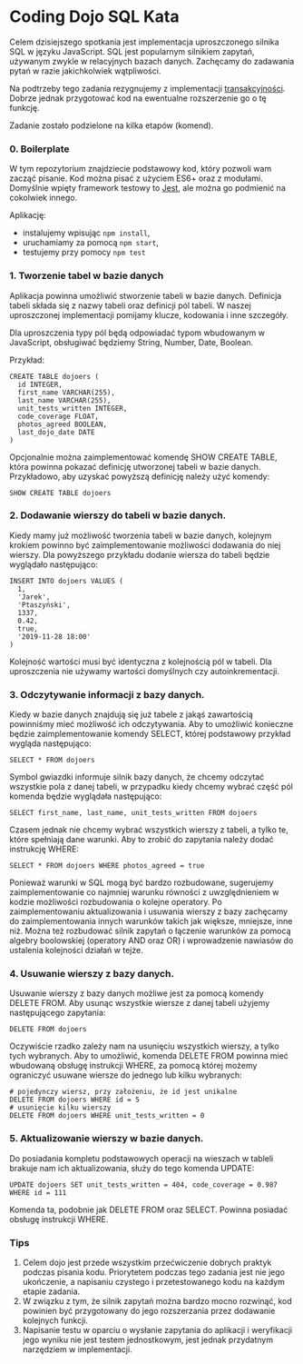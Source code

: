 Coding Dojo SQL Kata
====================

Celem dzisiejszego spotkania jest implementacja uproszczonego silnika SQL w języku JavaScript.
SQL jest popularnym silnikiem zapytań, używanym zwykle w relacyjnych bazach danych.
Zachęcamy do zadawania pytań w razie jakichkolwiek wątpliwości.

Na podtrzeby tego zadania rezygnujemy z implementacji [transakcyjności](https://pl.wikipedia.org/wiki/ACID). 
Dobrze jednak przygotować kod na ewentualne rozszerzenie go o tę funkcję.

Zadanie zostało podzielone na kilka etapów (komend).

### 0. Boilerplate

W tym repozytorium znajdziecie podstawowy kod, który pozwoli wam zacząć pisanie. Kod można pisać z użyciem ES6+ oraz z modułami.
Domyślnie wpięty framework testowy to [Jest](https://jestjs.io/en/), ale można go podmienić na cokolwiek innego.

Aplikację:
 * instalujemy wpisując `npm install`,
 * uruchamiamy za pomocą `npm start`,
 * testujemy przy pomocy `npm test`

### 1. Tworzenie tabel w bazie danych

Aplikacja powinna umożliwić stworzenie tabeli w bazie danych. Definicja tabeli składa się
z nazwy tabeli oraz definicji pól tabeli. W naszej uproszczonej implementacji pomijamy
klucze, kodowania i inne szczegóły.

Dla uproszczenia typy pól będą odpowiadać typom wbudowanym w JavaScript, obsługiwać będziemy
String, Number, Date, Boolean.

Przykład:
```
CREATE TABLE dojoers (
  id INTEGER,
  first_name VARCHAR(255),
  last_name VARCHAR(255),
  unit_tests_written INTEGER,
  code_coverage FLOAT,
  photos_agreed BOOLEAN,
  last_dojo_date DATE
)
```

Opcjonalnie można zaimplementować komendę SHOW CREATE TABLE, która powinna pokazać definicję utworzonej tabeli w bazie danych.
Przykładowo, aby uzyskać powyższą definicję należy użyć komendy:
```
SHOW CREATE TABLE dojoers
```

### 2. Dodawanie wierszy do tabeli w bazie danych.

Kiedy mamy już możliwość tworzenia tabeli w bazie danych, kolejnym krokiem powinno być zaimplementowanie możliwości dodawania do niej wierszy.
Dla powyższego przykładu dodanie wiersza do tabeli będzie wyglądało następująco:
```
INSERT INTO dojoers VALUES (
  1,
  'Jarek',
  'Ptaszyński',
  1337,
  0.42,
  true,
  '2019-11-28 18:00'
)
```

Kolejność wartości musi być identyczna z kolejnością pól w tabeli. Dla uproszczenia nie używamy wartości domyślnych czy autoinkrementacji.

### 3. Odczytywanie informacji z bazy danych.

Kiedy w bazie danych znajdują się już tabele z jakąś zawartością powinniśmy mieć możliwość ich odczytywania. Aby to umożliwić konieczne będzie
zaimplementowanie komendy SELECT, której podstawowy przykład wygląda następująco:
```
SELECT * FROM dojoers
```

Symbol gwiazdki informuje silnik bazy danych, że chcemy odczytać wszystkie pola z danej tabeli, w przypadku kiedy chcemy wybrać część pól
komenda będzie wyglądała następująco:
```
SELECT first_name, last_name, unit_tests_written FROM dojoers
```

Czasem jednak nie chcemy wybrać wszystkich wierszy z tabeli, a tylko te, które spełniają dane warunki. Aby to zrobić do zapytania należy dodać
instrukcję WHERE:
```
SELECT * FROM dojoers WHERE photos_agreed = true
```

Ponieważ warunki w SQL mogą być bardzo rozbudowane, sugerujemy zaimplementowanie co najmniej warunku równości
z uwzględnieniem w kodzie możliwości rozbudowania o kolejne operatory. Po zaimplementowaniu aktualizowania i usuwania wierszy z bazy zachęcamy
do zaimplementowania innych warunków takich jak większe, mniejsze, inne niż. Można też rozbudować silnik zapytań o łączenie warunków za pomocą
algebry boolowskiej (operatory AND oraz OR) i wprowadzenie nawiasów do ustalenia kolejności działań w tejże.

### 4. Usuwanie wierszy z bazy danych.

Usuwanie wierszy z bazy danych możliwe jest za pomocą komendy DELETE FROM. Aby usunąc wszystkie wiersze z danej tabeli użyjemy następującego zapytania:
```
DELETE FROM dojoers
```

Oczywiście rzadko zależy nam na usunięciu wszystkich wierszy, a tylko tych wybranych. Aby to umożliwić, komenda DELETE FROM powinna mieć wbudowaną obsługę
instrukcji WHERE, za pomocą której możemy ograniczyć usuwane wiersze do jednego lub kilku wybranych:
```
# pojedynczy wiersz, przy założeniu, że id jest unikalne
DELETE FROM dojoers WHERE id = 5
# usunięcie kilku wierszy
DELETE FROM dojoers WHERE unit_tests_written = 0
```

### 5. Aktualizowanie wierszy w bazie danych.

Do posiadania kompletu podstawowych operacji na wieszach w tableli brakuje nam ich aktualizowania, służy do tego komenda UPDATE:
```
UPDATE dojoers SET unit_tests_written = 404, code_coverage = 0.987 WHERE id = 111
```

Komenda ta, podobnie jak DELETE FROM oraz SELECT. Powinna posiadać obsługę instrukcji WHERE.

### Tips
1. Celem dojo jest przede wszystkim przećwiczenie dobrych praktyk podczas pisania kodu. Priorytetem podczas tego zadania jest nie jego ukończenie,
a napisaniu czystego i przetestowanego kodu na każdym etapie zadania.
2. W związku z tym, że silnik zapytań można bardzo mocno rozwinąć, kod powinien być przygotowany do jego rozszerzania przez dodawanie kolejnych funkcji.
3. Napisanie testu w oparciu o wysłanie zapytania do aplikacji i weryfikacji jego wyniku nie jest testem jednostkowym, jest jednak przydatnym narzędziem w implementacji.
